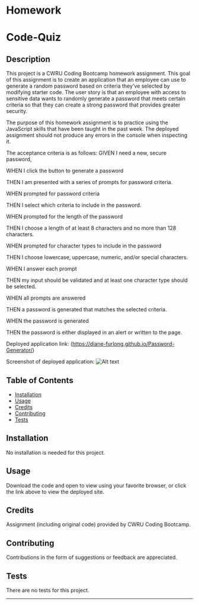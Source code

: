 # Homework


# Code-Quiz


## Description 

This project is a CWRU Coding Bootcamp homework assignment. This goal of this assignment is to create an application that an employee can use to generate a random password based on criteria they've selected by modifying starter code. The user story is that an employee with access to sensitive data wants to randomly generate a password that meets certain criteria so that they can create a strong password that provides greater security.

The purpose of this homework assignment is to practice using the JavaScript skills that have been taught in the past week. The deployed assignment should not produce any errors in the console when inspecting it.

The acceptance criteria is as follows:
GIVEN I need a new, secure password,

WHEN I click the button to generate a password

THEN I am presented with a series of prompts for password criteria.

WHEN prompted for password criteria

THEN I select which criteria to include in the password.

WHEN prompted for the length of the password

THEN I choose a length of at least 8 characters and no more than 128 characters.

WHEN prompted for character types to include in the password

THEN I choose lowercase, uppercase, numeric, and/or special characters.

WHEN I answer each prompt

THEN my input should be validated and at least one character type should be selected.

WHEN all prompts are answered

THEN a password is generated that matches the selected criteria.

WHEN the password is generated

THEN the password is either displayed in an alert or written to the page.


Deployed application link: (https://diane-furlong.github.io/Password-Generator/)


Screenshot of deployed application:
![Alt text](/Assets/password-generator-screenshot.png?raw=true "Password Generator Screenshot")


## Table of Contents

* [Installation](#installation)
* [Usage](#usage)
* [Credits](#credits)
* [Contributing](#contributing)
* [Tests](#tests)


## Installation

No installation is needed for this project.


## Usage 

Download the code and open to view using your favorite browser, or click the link above to view the deployed site.


## Credits

Assignment (including original code) provided by CWRU Coding Bootcamp.


## Contributing

Contributions in the form of suggestions or feedback are appreciated.


## Tests

There are no tests for this project.

---
